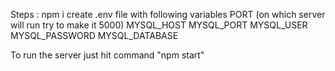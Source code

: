 Steps :
    npm i
    create .env file with following variables 
        PORT (on which server will run try to make it 5000)
        MYSQL_HOST 
        MYSQL_PORT 
        MYSQL_USER 
        MYSQL_PASSWORD 
        MYSQL_DATABASE


To run the server just hit command "npm start"
